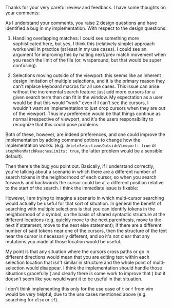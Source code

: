 Thanks for your very careful review and feedback. I have some thoughts on your comments:

As I understand your comments, you raise 2 design questions and have identified a bug in my implementation. With respect to the design questions:

1. Handling overlapping matches: I could see something more sophisticated here, but yes, I think this (relatively simple) approach works well in practice (at least in my use cases). I could see an argument for improving this by halting next/prev match movement when you reach the limit of the file (or, wraparound, but that would be super confusing).

2. Selections moving outside of the viewport: this seems like an inherent design limitation of multiple selections, and it is the primary reason they can't replace keyboard macros for all use cases. This issue can arise without the incremental search feature: just add more cursors for a given search term than can fit in the window. My expectation as a user would be that this would "work" even if I can't see the cursors, I wouldn't want an implementation to just drop cursors when they are out of the viewport. Thus my preference would be that things continue as normal irrespective of viewport, and it's the users responsibility to recognize that this could pose problems.

Both of these, however, are indeed preferences, and one could improve the implementation by adding command options to change how the implementation works. (e.g. `deleteSelectionsOutsideViewport: true` or `stopWhenMatchReachesLimits: true`, the latter problem would be a sensible default).

Then there's the bug you point out. Basically, if I understand correctly, you're talking about a scenario in which there are a different number of search tokens in the neighborhood of each cursor, so when you search forwards and backwards the cursor could be at a different position relative to the start of the search. I think the immediate issue is fixable:

However, I am trying to imagine a scenario in which multi-cursor searching would actually be useful for that sort of situation. In general the benefit of searching with multiple selections is that you can identify tokens in the neighborhood of a symbol, on the basis of shared syntactic structure at the different locations (e.g. quickly move to the next parenthesis, move to the next if statement, move to the next else statement); if there are a different number of said tokens near one of the cursors, then the structure of the text near the cursor is necessarily different, and so it's not clear that any mutations you made at those location would be useful.

My point is that any situation where the cursors cross paths or go in different directions would mean that you are editing text within each selection location that isn't similar in structure and the whole point of multi-selection would disappear. I think the implementation should handle those situations gracefully ( and clearly there is some work to improve that ) but it doesn't seem like you would want it to be useful in that situation.

I don't think implementing this only for the use case of `t` or `f` from vim would be very helpful, due to the use cases mentioned above (e.g. searching for `else` or `if`).